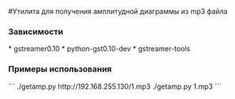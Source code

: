 #Утилита для получения амплитудной диаграммы из mp3 файла

<h3>Зависимости</h3>
* gstreamer0.10
* python-gst0.10-dev
* gstreamer-tools

<h3>Примеры использования</h3>
```
./getamp.py http://192.168.255.130/1.mp3
./getamp.py 1.mp3
```
